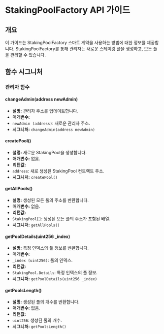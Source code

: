 # StakingPoolFactory API 가이드

## 개요

이 가이드는 StakingPoolFactory 스마트 계약을 사용하는 방법에 대한 정보를 제공합니다. StakingPoolFactory를 통해 관리자는 새로운 스테이킹 풀을 생성하고, 모든 풀을 관리할 수 있습니다.

## 함수 시그니처

### 관리자 함수

#### changeAdmin(address newAdmin)

- **설명:** 관리자 주소를 업데이트합니다.
- **매개변수:**
- `newAdmin (address)`: 새로운 관리자 주소.
- **시그니처:** `changeAdmin(address newAdmin)`

#### createPool()

- **설명:** 새로운 StakingPool을 생성합니다.
- **매개변수:** 없음.
- **리턴값:**
- `address`: 새로 생성된 StakingPool 컨트랙트 주소.
- **시그니처:** `createPool()`

#### getAllPools()

- **설명:** 생성된 모든 풀의 주소를 반환합니다.
- **매개변수:** 없음.
- **리턴값:**
- `StakingPool[]`: 생성된 모든 풀의 주소가 포함된 배열.
- **시그니처:** `getAllPools()`

#### getPoolDetails(uint256 \_index)

- **설명:** 특정 인덱스의 풀 정보를 반환합니다.
- **매개변수:**
- `_index (uint256)`: 풀의 인덱스.
- **리턴값:**
- `StakingPool.Details`: 특정 인덱스의 풀 정보.
- **시그니처:** `getPoolDetails(uint256 _index)`

#### getPoolsLength()

- **설명:** 생성된 풀의 개수를 반환합니다.
- **매개변수:** 없음.
- **리턴값:**
- `uint256`: 생성된 풀의 개수.
- **시그니처:** `getPoolsLength()`
